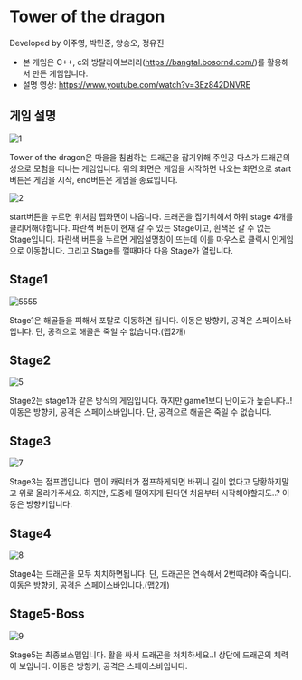 # Tower of the dragon
Developed by 이주영, 박민준, 양승오, 정유진  
* 본 게임은 C++, c와 방탈라이브러리(<https://bangtal.bosornd.com/>)를 활용해서 만든 게임입니다.
* 설명 영상: https://www.youtube.com/watch?v=3Ez842DNVRE  


## 게임 설명
![1](https://user-images.githubusercontent.com/101955125/171648246-34d58286-6b2f-4432-af24-1ee397532c4f.png)

Tower of the dragon은 마을을 침범하는 드래곤을 잡기위해 주인공 다스가 드래곤의 성으로 모험을 떠나는 게임입니다. 
      위의 화면은 게임을 시작하면 나오는 화면으로 start버튼은 게임을 시작, end버튼은 게임을 종료입니다.

![2](https://user-images.githubusercontent.com/101955125/171648644-0429b08b-e9d6-450d-84f7-a2ae1f56446e.png)

start버튼을 누르면 위처럼 맵화면이 나옵니다. 드래곤을 잡기위해서 하위 stage 4개를 클리어해야합니다.
파란색 버튼이 현재 갈 수 있는 Stage이고, 흰색은 갈 수 없는 Stage입니다. 파란색 버튼을 누르면 게임설명창이 뜨는데 이를 마우스로 클릭시 인게임으로 이동합니다. 그리고 Stage를 깰때마다 다음 Stage가 열립니다.

## Stage1
![5555](https://user-images.githubusercontent.com/101955125/171650007-7238af31-a18e-4c92-a8b6-b6f754112510.png)

Stage1은 해골들을 피해서 포탈로 이동하면 됩니다. 이동은 방향키, 공격은 스페이스바입니다. 단, 공격으로 해골은 죽일 수 없습니다.(맵2개)

## Stage2
![5](https://user-images.githubusercontent.com/101955125/171650718-0eca4997-d2c0-4b2a-aba2-3c41f4068035.png)

Stage2는 stage1과 같은 방식의 게임입니다. 하지만 game1보다 난이도가 높습니다..! 이동은 방향키, 공격은 스페이스바입니다. 단, 공격으로 해골은 죽일 수 없습니다.

## Stage3
![7](https://user-images.githubusercontent.com/101955125/171651051-40fa81d8-e6b5-4043-81c1-40937318ab6f.png)

Stage3는 점프맵입니다. 맵이 캐릭터가 점프하게되면 바뀌니 길이 없다고 당황하지말고 위로 올라가주세요. 하지만, 도중에 떨어지게 된다면 처음부터 시작해야할지도..? 이동은 방향키입니다.

## Stage4
![8](https://user-images.githubusercontent.com/101955125/171651520-98205553-f772-48bc-b435-7c89f5efb73f.png)

Stage4는 드래곤을 모두 처치하면됩니다. 단, 드래곤은 연속해서 2번때려야 죽습니다. 이동은 방향키, 공격은 스페이스바입니다.(맵2개)

## Stage5-Boss
![9](https://user-images.githubusercontent.com/101955125/171651787-2ab8f3a7-014c-4608-ad91-f106298b14de.png)

Stage5는 최종보스맵입니다. 활을 싸서 드래곤을 처치하세요..! 상단에 드래곤의 체력이 보입니다. 이동은 방향키, 공격은 스페이스바입니다.


